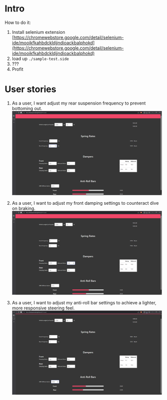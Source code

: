 # Intro

How to do it:
1. Install selenium extension [https://chromewebstore.google.com/detail/selenium-ide/mooikfkahbdckldjjndioackbalphokd](https://chromewebstore.google.com/detail/selenium-ide/mooikfkahbdckldjjndioackbalphokd)
2. load up `./sample-test.side`
3. ???
4. Profit

# User stories

1. As a user, I want adjust my rear suspension frequency to prevent bottoming out.![alt text](./frequency.png)

2. As a user, I want to adjust my front damping settings to counteract dive on braking.![alt text](./damping.png)

3. As a user, I want to adjust my anti-roll bar settings to achieve a lighter, more responsive steering feel.![alt text](./arbs.png)
